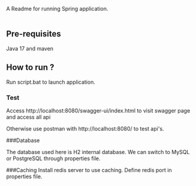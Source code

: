 A Readme for running Spring application.<br><br>
## Pre-requisites

Java 17 and maven

## How to run ?

Run script.bat to launch application.<br>

### Test

Access http://localhost:8080/swagger-ui/index.html to visit swagger page and access all api

Otherwise use postman with http://localhost:8080/ to test api's.

###Database

The database used here is H2 internal database. We can switch to MySQL or PostgreSQL through properties file.

###Caching
Install redis server to use caching. Define redis port in properties file.